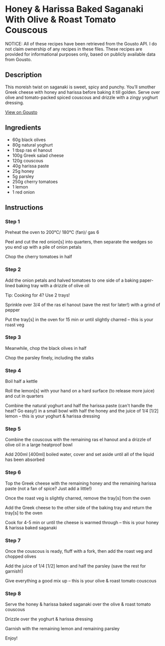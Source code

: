 # Honey & Harissa Baked Saganaki With Olive & Roast Tomato Couscous

NOTICE: All of these recipes have been retrieved from the Gousto API. I do not claim ownership of any recipes in these files. These recipes are provided for informational purposes only, based on publicly available data from Gousto.

## Description

This moreish twist on saganaki is sweet, spicy and punchy. You’ll smother Greek cheese with honey and harissa before baking it till golden. Serve over olive and tomato-packed spiced couscous and drizzle with a zingy yoghurt dressing.

[View on Gousto](https://www.gousto.co.uk/recipes/cookbook/honey-harissa-baked-saganaki-with-olive-roast-tomato-couscous)

## Ingredients

- 60g black olives
- 80g natural yoghurt
- 1 tbsp ras el hanout
- 100g Greek salad cheese
- 120g couscous
- 40g harissa paste
- 25g honey
- 5g parsley
- 250g cherry tomatoes
- 1 lemon
- 1 red onion

## Instructions


### Step 1

Preheat the oven to 200°C/ 180°C (fan)/ gas 6

Peel and cut the red onion<span class="text-danger">[s]</span> into quarters, then separate the wedges so you end up with a pile of onion petals

Chop the cherry tomatoes in half


### Step 2

Add the onion petals and halved tomatoes to one side of a baking paper-lined baking tray with a drizzle of olive oil

Tip: Cooking for 4? Use 2 trays!

Sprinkle over 3/4 of the ras el hanout (save the rest for later!) with a grind of pepper

Put the tray<span class="text-danger">[s] </span>in the oven for 15 min or until slightly charred – this is your roast veg


### Step 3

Meanwhile, chop the black olives in half

Chop the parsley finely, including the stalks


### Step 4

Boil half a kettle

Roll the lemon<span class="text-danger">[s]</span> with your hand on a hard surface (to release more juice) and cut in quarters

Combine the natural yoghurt and half the harissa paste (can't handle the heat? Go easy!) in a small bowl with half the honey and the juice of 1/4 <span class="text-danger">[1/2]</span> lemon – this is your yoghurt & harissa dressing


### Step 5

Combine the couscous with the remaining ras el hanout and a drizzle of olive oil in a large heatproof bowl

Add 200ml <span class="text-danger">[400ml]</span> boiled water, cover and set aside until all of the liquid has been absorbed


### Step 6

Top the Greek cheese with the remaining honey and the remaining harissa paste (not a fan of spice? Just add a little!)

Once the roast veg is slightly charred, remove the tray<span class="text-danger">[s]</span> from the oven

Add the Greek cheese to the other side of the baking tray and return the tray<span class="text-danger">[s]</span> to the oven

Cook for 4-5 min or until the cheese is warmed through – this is your honey & harissa baked saganaki


### Step 7

Once the couscous is ready, fluff with a fork, then add the roast veg and chopped olives

Add the juice of 1/4 <span class="text-danger">[1/2]</span> lemon and half the parsley (save the rest for garnish!)

Give everything a good mix up – this is your olive & roast tomato couscous

### Step 8

Serve the honey & harissa baked saganaki over the olive & roast tomato couscous

Drizzle over the yoghurt & harissa dressing

Garnish with the remaining lemon and remaining parsley

Enjoy!

